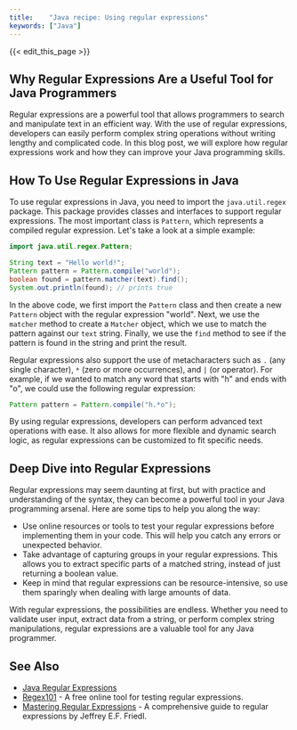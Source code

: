 ```yaml
---
title:    "Java recipe: Using regular expressions"
keywords: ["Java"]
---
```


{{< edit_this_page >}}

## Why Regular Expressions Are a Useful Tool for Java Programmers

Regular expressions are a powerful tool that allows programmers to search and manipulate text in an efficient way. With the use of regular expressions, developers can easily perform complex string operations without writing lengthy and complicated code. In this blog post, we will explore how regular expressions work and how they can improve your Java programming skills.

## How To Use Regular Expressions in Java

To use regular expressions in Java, you need to import the `java.util.regex` package. This package provides classes and interfaces to support regular expressions. The most important class is `Pattern`, which represents a compiled regular expression. Let's take a look at a simple example:

```java
import java.util.regex.Pattern;

String text = "Hello world!";
Pattern pattern = Pattern.compile("world");
boolean found = pattern.matcher(text).find();
System.out.println(found); // prints true
```

In the above code, we first import the `Pattern` class and then create a new `Pattern` object with the regular expression "world". Next, we use the `matcher` method to create a `Matcher` object, which we use to match the pattern against our `text` string. Finally, we use the `find` method to see if the pattern is found in the string and print the result.

Regular expressions also support the use of metacharacters such as `.` (any single character), `*` (zero or more occurrences), and `|` (or operator). For example, if we wanted to match any word that starts with "h" and ends with "o", we could use the following regular expression:

```java
Pattern pattern = Pattern.compile("h.*o");
```

By using regular expressions, developers can perform advanced text operations with ease. It also allows for more flexible and dynamic search logic, as regular expressions can be customized to fit specific needs.

## Deep Dive into Regular Expressions

Regular expressions may seem daunting at first, but with practice and understanding of the syntax, they can become a powerful tool in your Java programming arsenal. Here are some tips to help you along the way:

- Use online resources or tools to test your regular expressions before implementing them in your code. This will help you catch any errors or unexpected behavior.
- Take advantage of capturing groups in your regular expressions. This allows you to extract specific parts of a matched string, instead of just returning a boolean value.
- Keep in mind that regular expressions can be resource-intensive, so use them sparingly when dealing with large amounts of data.

With regular expressions, the possibilities are endless. Whether you need to validate user input, extract data from a string, or perform complex string manipulations, regular expressions are a valuable tool for any Java programmer.

## See Also

- [Java Regular Expressions](https://docs.oracle.com/javase/8/docs/api/java/util/regex/Pattern.html)
- [Regex101](https://regex101.com/) - A free online tool for testing regular expressions.
- [Mastering Regular Expressions](https://www.oreilly.com/library/view/mastering-regular-expressions/0596528124/) - A comprehensive guide to regular expressions by Jeffrey E.F. Friedl.